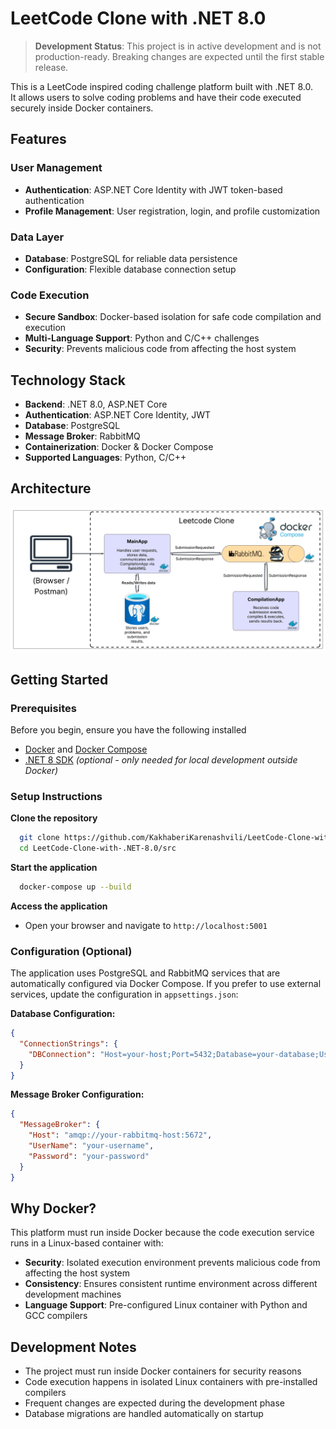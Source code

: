 # LeetCode Clone with .NET 8.0

> **Development Status**: This project is in active development and is not production-ready. Breaking changes are expected until the first stable release.


This is a LeetCode inspired coding challenge platform built with .NET 8.0.  
It allows users to solve coding problems and have their code executed securely inside Docker containers.

## Features

### User Management
- **Authentication**: ASP.NET Core Identity with JWT token-based authentication
- **Profile Management**: User registration, login, and profile customization

### Data Layer
- **Database**: PostgreSQL for reliable data persistence
- **Configuration**: Flexible database connection setup

### Code Execution
- **Secure Sandbox**: Docker-based isolation for safe code compilation and execution
- **Multi-Language Support**: Python and C/C++ challenges
- **Security**: Prevents malicious code from affecting the host system


## Technology Stack

- **Backend**: .NET 8.0, ASP.NET Core
- **Authentication**: ASP.NET Core Identity, JWT
- **Database**: PostgreSQL
- **Message Broker**: RabbitMQ
- **Containerization**: Docker & Docker Compose
- **Supported Languages**: Python, C/C++


## Architecture
![Architecture Diagram](docs/architecture.jpeg)

## Getting Started

### Prerequisites

Before you begin, ensure you have the following installed

- [Docker](https://www.docker.com/get-started) and [Docker Compose](https://docs.docker.com/compose/install/)
- [.NET 8 SDK](https://dotnet.microsoft.com/download/dotnet/8.0) *(optional - only needed for local development outside Docker)*

### Setup Instructions

**Clone the repository**
```bash
  git clone https://github.com/KakhaberiKarenashvili/LeetCode-Clone-with-.NET-8.0.git
  cd LeetCode-Clone-with-.NET-8.0/src
```

**Start the application**
```bash
  docker-compose up --build
```

**Access the application**
- Open your browser and navigate to `http://localhost:5001`

### Configuration (Optional)

The application uses PostgreSQL and RabbitMQ services that are automatically configured via Docker Compose. If you prefer to use external services, update the configuration in `appsettings.json`:

**Database Configuration:**
```json
{
  "ConnectionStrings": {
    "DBConnection": "Host=your-host;Port=5432;Database=your-database;Username=your-username;Password=your-password;"
  }
}
```
**Message Broker Configuration:**
```json
{
  "MessageBroker": {
    "Host": "amqp://your-rabbitmq-host:5672",
    "UserName": "your-username",
    "Password": "your-password"
  }
}
```

## Why Docker?

This platform must run inside Docker because the code execution service runs in a Linux-based container with:
- **Security**: Isolated execution environment prevents malicious code from affecting the host system
- **Consistency**: Ensures consistent runtime environment across different development machines
- **Language Support**: Pre-configured Linux container with Python and GCC compilers

## Development Notes
- The project must run inside Docker containers for security reasons
- Code execution happens in isolated Linux containers with pre-installed compilers
- Frequent changes are expected during the development phase
- Database migrations are handled automatically on startup


